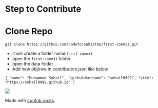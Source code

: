 # Step to Contribute

# Clone Repo

`git clone https://github.com/codeforpakistan/first-commit.git`

- it will create a folder name `first-commit`
- open the `first-commit` folder
- open the data folder
- Add new obj/row in contributors.json like below

`
  {
      "name": "Muhammad Sohail",
      "githubUsername": "sohail0992",
      "site": "https://sohail0992.github.io"
  }
`


<a href="https://github.com/codeforpakistan/first-commit/graphs/contributors">
  <img src="https://contrib.rocks/image?repo=codeforpakistan/first-commit" />
</a>

Made with [contrib.rocks](https://contrib.rocks).
